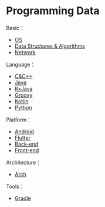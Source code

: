 # Programming Data

Basic：

- [OS](OS/README.md)
- [Data Structures & Algorithms](DSA/README.md)
- [Network](Network/README.md)

Language：

- [C&C++](C&CPP/README.md)
- [Java](Java/README.md)
- [RxJava](RxJava/README.md)
- [Groovy](Groovy/README.md)
- [Kotlin](Kotlin/README.md)
- [Python](Python/README.md)

Platform：

- [Android](Android/README.md)
- [Flutter](Flutter/README.md)
- [Back-end](Back-end/README.md)
- [Front-end](Front-end/README.md)

Architecture：

- [Arch](Arch/README.md)

Tools：

- [Gradle](Gradle/README.md)
